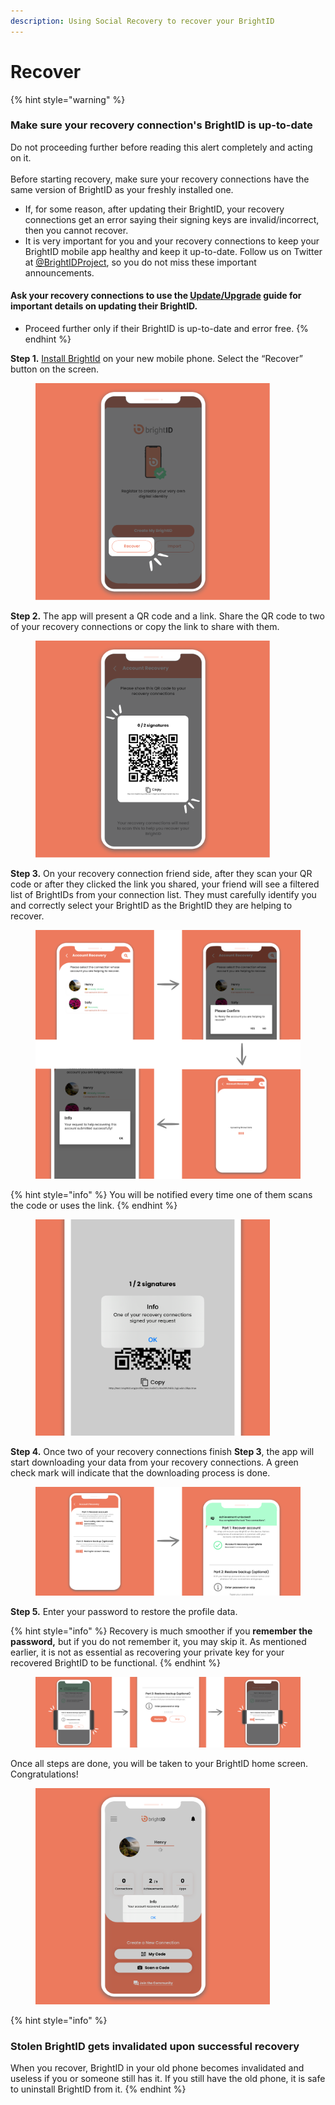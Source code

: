 ```yaml
---
description: Using Social Recovery to recover your BrightID
---
```


# Recover

{% hint style="warning" %}
### Make sure your recovery connection's BrightID is up-to-date

Do not proceeding further before reading this alert completely and acting on it.\
\
Before starting recovery, make sure your recovery connections have the same version of BrightID as your freshly installed one.

* If, for some reason, after updating their BrightID, your recovery connections get an error saying their signing keys are invalid/incorrect, then you cannot recover.
* It is very important for you and your recovery connections to keep your BrightID mobile app healthy and keep it up-to-date. Follow us on Twitter at [@BrightIDProject](https://twitter.com/BrightIDProject), so you do not miss these important announcements.

#### Ask your recovery connections to use the [Update/Upgrade](../../update-upgrade.md) guide for important details on updating their BrightID.

* Proceed further only if their BrightID is up-to-date and error free.
{% endhint %}

**Step 1.** [Install BrightId](../../) on your new mobile phone. Select the “Recover” button on the screen.

<div align="left">

<figure><img src="../../../.gitbook/assets/Recovery w SR_S1.png" alt="" width="375"><figcaption></figcaption></figure>

</div>

**Step 2.** The app will present a QR code and a link. Share the QR code to two of your recovery connections or copy the link to share with them.&#x20;

<div align="left">

<figure><img src="../../../.gitbook/assets/Recovery w SR_S2.png" alt="" width="375"><figcaption></figcaption></figure>

</div>

**Step 3.** On your recovery connection friend side, after they scan your QR code or after they clicked the link you shared, your friend will see a filtered list of BrightIDs from your connection list. They must carefully identify you and correctly select your BrightID as the BrightID they are helping to recover.

<figure><img src="../../../.gitbook/assets/Recovery w SR_S3 (1).png" alt=""><figcaption></figcaption></figure>

{% hint style="info" %}
You will be notified every time one of them scans the code or uses the link.&#x20;
{% endhint %}

<div align="left">

<figure><img src="../../../.gitbook/assets/Recovery w SR_S3_i.png" alt="" width="375"><figcaption></figcaption></figure>

</div>

**Step 4.** Once two of your recovery connections finish **Step 3**, the app will start downloading your data from your recovery connections. A green check mark will indicate that the downloading process is done.

<figure><img src="../../../.gitbook/assets/Recovery w SR_S4 (1).png" alt=""><figcaption></figcaption></figure>

**Step 5.** Enter your password to restore the profile data.

{% hint style="info" %}
Recovery is much smoother if you **remember the password,** but if you do not remember it, you may skip it. As mentioned earlier, it is not as essential as recovering your private key for your recovered BrightID to be functional.
{% endhint %}

<figure><img src="../../../.gitbook/assets/Recovery w SR_S5 (1).png" alt=""><figcaption></figcaption></figure>

Once all steps are done, you will be taken to your BrightID home screen. Congratulations!

<div align="left">

<figure><img src="../../../.gitbook/assets/Recovery w SR_S6.png" alt="" width="375"><figcaption></figcaption></figure>

</div>

{% hint style="info" %}
### Stolen BrightID gets invalidated upon successful recovery

When you recover, BrightID in your old phone becomes invalidated and useless if you or someone still has it. If you still have the old phone, it is safe to uninstall BrightID from it.
{% endhint %}

